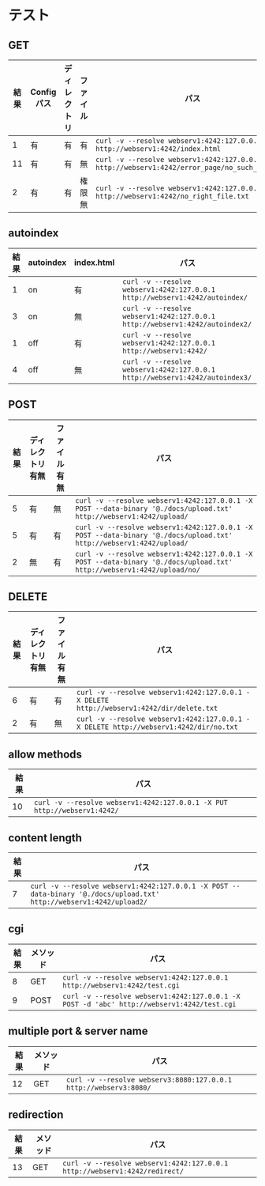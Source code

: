 # テスト
## GET
|  結果  | Configパス| ディレクトリ  |  ファイル  |  パス  |
| ---- | ---- | ---- | ---- | ---- |
|  1  |  有  |  有  |  有  |  `curl -v --resolve webserv1:4242:127.0.0.1 http://webserv1:4242/index.html`  | ○
|  11  |  有  |  有  |  無  |  `curl -v --resolve webserv1:4242:127.0.0.1 http://webserv1:4242/error_page/no_such_file.txt`  | ○
|  2  |  有  |  有  |  権限無  |  `curl -v --resolve webserv1:4242:127.0.0.1 http://webserv1:4242/no_right_file.txt`  | ○

## autoindex
|  結果  |  autoindex  |  index.html  |  パス  |
| ---- | ---- | ---- | ---- |
|  1  |  on  |  有  |  `curl -v --resolve webserv1:4242:127.0.0.1 http://webserv1:4242/autoindex/`  | ○
|  3  |  on  |  無  |  `curl -v --resolve webserv1:4242:127.0.0.1 http://webserv1:4242/autoindex2/`  | ○
|  1  |  off  |  有  |  `curl -v --resolve webserv1:4242:127.0.0.1 http://webserv1:4242/`  | ○
|  4  |  off  |  無  |  `curl -v --resolve webserv1:4242:127.0.0.1 http://webserv1:4242/autoindex3/`  | ○

## POST
|  結果  | ディレクトリ有無  |  ファイル有無  |  パス  |
| ---- | ---- | ---- | ---- |
|  5  |  有  |  無  | `curl -v --resolve webserv1:4242:127.0.0.1 -X POST --data-binary '@./docs/upload.txt' http://webserv1:4242/upload/`  | ○
|  5  |  有  |  有  | `curl -v --resolve webserv1:4242:127.0.0.1 -X POST --data-binary '@./docs/upload.txt' http://webserv1:4242/upload/`  | ○
|  2  |  無  |  有  | `curl -v --resolve webserv1:4242:127.0.0.1 -X POST --data-binary '@./docs/upload.txt' http://webserv1:4242/upload/no/`  | ○

## DELETE
|  結果  | ディレクトリ有無  |  ファイル有無  |  パス  |
| ---- | ---- | ---- | ---- |
|  6  |  有  |  有  | `curl -v --resolve webserv1:4242:127.0.0.1 -X DELETE http://webserv1:4242/dir/delete.txt`  | ○
|  2  |  有  |  無  | `curl -v --resolve webserv1:4242:127.0.0.1 -X DELETE http://webserv1:4242/dir/no.txt`  | ○

## allow methods
|  結果  |  パス  |
| ---- | ---- |
|  10  |  `curl -v --resolve webserv1:4242:127.0.0.1 -X PUT http://webserv1:4242/`  | ○

## content length
|  結果  |  パス  |
| ---- | ---- |
|  7  |  `curl -v --resolve webserv1:4242:127.0.0.1 -X POST --data-binary '@./docs/upload.txt' http://webserv1:4242/upload2/`  | ○

## cgi
|  結果  | メソッド |  パス  |
| ---- | ---- | ---- |
|  8  | GET |  `curl -v --resolve webserv1:4242:127.0.0.1 http://webserv1:4242/test.cgi`  | ○
|  9  | POST |  `curl -v --resolve webserv1:4242:127.0.0.1 -X POST -d 'abc' http://webserv1:4242/test.cgi`  | ○

## multiple port & server name
|  結果  | メソッド |  パス  |
| ---- | ---- | ---- |
|  12  | GET |  `curl -v --resolve webserv3:8080:127.0.0.1 http://webserv3:8080/`  | ○

## redirection
|  結果  | メソッド |  パス  |
| ---- | ---- | ---- |
|  13  | GET |  `curl -v --resolve webserv1:4242:127.0.0.1 http://webserv1:4242/redirect/`  | ○
